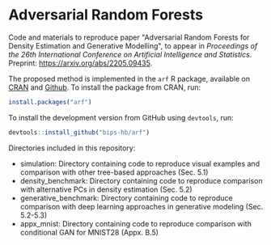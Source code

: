 # Adversarial Random Forests
Code and materials to reproduce paper "Adversarial Random Forests for Density Estimation and Generative Modelling", to appear in *Proceedings of the 26th International Conference on Artificial Intelligence and Statistics*. Preprint: https://arxiv.org/abs/2205.09435.

The proposed method is implemented in the `arf` R package, available on [CRAN](https://cran.r-project.org/package=arf) and [Github](https://github.com/bips-hb/arf). To install the package from CRAN, run: 
```R
install.packages("arf")
```
To install the development version from GitHub using `devtools`, run:
```R
devtools::install_github("bips-hb/arf")
```

Directories included in this repository:

* simulation: Directory containing code to reproduce visual examples and comparison with other tree-based approaches (Sec. 5.1)
* density_benchmark: Directory containing code to reproduce comparison with alternative PCs in density estimation (Sec. 5.2)
* generative_benchmark: Directory containing code to reproduce comparison with deep learning approaches in generative modeling (Sec. 5.2-5.3)
* appx_mnist: Directory containing code to reproduce comparison with conditional GAN for MNIST28 (Appx. B.5)

